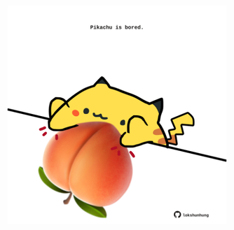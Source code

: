 <!-- built at 25/11/2024, 05:00:45 UTC -->
<p align="center">
  <img width="500" height="500" src="./ReadmeImage.svg">
</p>
